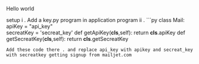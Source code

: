 Hello world 

setup
i . Add a key.py program in application program
ii . ```py 
class Mail:
    apiKey = "api_key"             
    secreatKey = 'secreat_key'
    def getApiKey(__cls__,self):
        return __cls__.apiKey
    def getSecreatKey(__cls__,self):
        return __cls__.getSecreatKey

```
Add these code there . and replace api_key with apikey and secreat_key with secreatkey getting signup from mailjet.com